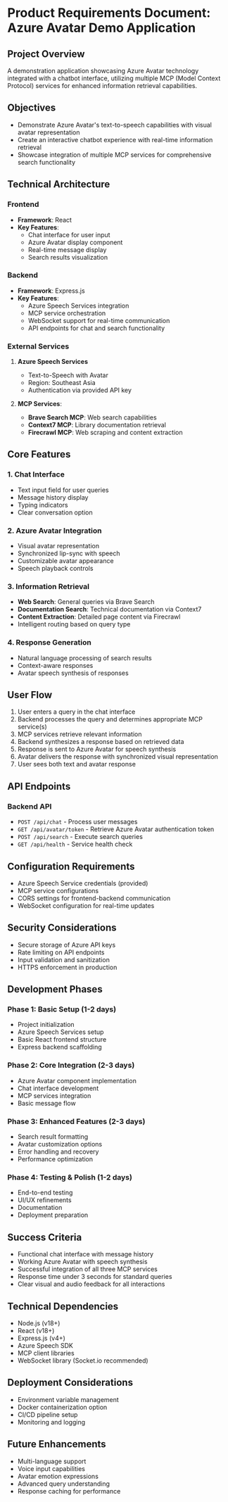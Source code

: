 # Product Requirements Document: Azure Avatar Demo Application

## Project Overview
A demonstration application showcasing Azure Avatar technology integrated with a chatbot interface, utilizing multiple MCP (Model Context Protocol) services for enhanced information retrieval capabilities.

## Objectives
- Demonstrate Azure Avatar's text-to-speech capabilities with visual avatar representation
- Create an interactive chatbot experience with real-time information retrieval
- Showcase integration of multiple MCP services for comprehensive search functionality

## Technical Architecture

### Frontend
- **Framework**: React
- **Key Features**:
  - Chat interface for user input
  - Azure Avatar display component
  - Real-time message display
  - Search results visualization

### Backend
- **Framework**: Express.js
- **Key Features**:
  - Azure Speech Services integration
  - MCP service orchestration
  - WebSocket support for real-time communication
  - API endpoints for chat and search functionality

### External Services
1. **Azure Speech Services**
   - Text-to-Speech with Avatar
   - Region: Southeast Asia
   - Authentication via provided API key

2. **MCP Services**:
   - **Brave Search MCP**: Web search capabilities
   - **Context7 MCP**: Library documentation retrieval
   - **Firecrawl MCP**: Web scraping and content extraction

## Core Features

### 1. Chat Interface
- Text input field for user queries
- Message history display
- Typing indicators
- Clear conversation option

### 2. Azure Avatar Integration
- Visual avatar representation
- Synchronized lip-sync with speech
- Customizable avatar appearance
- Speech playback controls

### 3. Information Retrieval
- **Web Search**: General queries via Brave Search
- **Documentation Search**: Technical documentation via Context7
- **Content Extraction**: Detailed page content via Firecrawl
- Intelligent routing based on query type

### 4. Response Generation
- Natural language processing of search results
- Context-aware responses
- Avatar speech synthesis of responses

## User Flow
1. User enters a query in the chat interface
2. Backend processes the query and determines appropriate MCP service(s)
3. MCP services retrieve relevant information
4. Backend synthesizes a response based on retrieved data
5. Response is sent to Azure Avatar for speech synthesis
6. Avatar delivers the response with synchronized visual representation
7. User sees both text and avatar response

## API Endpoints

### Backend API
- `POST /api/chat` - Process user messages
- `GET /api/avatar/token` - Retrieve Azure Avatar authentication token
- `POST /api/search` - Execute search queries
- `GET /api/health` - Service health check

## Configuration Requirements
- Azure Speech Service credentials (provided)
- MCP service configurations
- CORS settings for frontend-backend communication
- WebSocket configuration for real-time updates

## Security Considerations
- Secure storage of Azure API keys
- Rate limiting on API endpoints
- Input validation and sanitization
- HTTPS enforcement in production

## Development Phases

### Phase 1: Basic Setup (1-2 days)
- Project initialization
- Azure Speech Services setup
- Basic React frontend structure
- Express backend scaffolding

### Phase 2: Core Integration (2-3 days)
- Azure Avatar component implementation
- Chat interface development
- MCP services integration
- Basic message flow

### Phase 3: Enhanced Features (2-3 days)
- Search result formatting
- Avatar customization options
- Error handling and recovery
- Performance optimization

### Phase 4: Testing & Polish (1-2 days)
- End-to-end testing
- UI/UX refinements
- Documentation
- Deployment preparation

## Success Criteria
- Functional chat interface with message history
- Working Azure Avatar with speech synthesis
- Successful integration of all three MCP services
- Response time under 3 seconds for standard queries
- Clear visual and audio feedback for all interactions

## Technical Dependencies
- Node.js (v18+)
- React (v18+)
- Express.js (v4+)
- Azure Speech SDK
- MCP client libraries
- WebSocket library (Socket.io recommended)

## Deployment Considerations
- Environment variable management
- Docker containerization option
- CI/CD pipeline setup
- Monitoring and logging

## Future Enhancements
- Multi-language support
- Voice input capabilities
- Avatar emotion expressions
- Advanced query understanding
- Response caching for performance